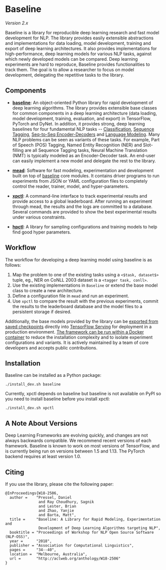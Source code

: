 # Baseline

*Version 2.x*

Baseline is a library for reproducible deep learning research and fast model
development for NLP. The library provides easily extensible abstractions and
implementations for data loading, model development, training and export of deep
learning architectures. It also provides implementations for high-performance,
deep learning models for various NLP tasks, against which newly developed models
can be compared. Deep learning experiments are hard to reproduce, Baseline
provides functionalities to track them. The goal is to allow a researcher to
focus on model development, delegating the repetitive tasks to the library.

## Components

- [**baseline**](docs/baseline.md): An object-oriented Python library for
  rapid development of deep learning algorithms. The library provides extensible
  base classes for common components in a deep learning architecture (data
  loading, model development, training, evaluation, and export) in TensorFlow,
  PyTorch and DyNet. In addition, it provides strong, deep learning baselines
  for four fundamental NLP tasks -- [Classification](./docs/classify.md),
  [Sequence Tagging](./docs/tagging.md), [Seq-to-Seq Encoder-Decoders](./docs/seq2seq.md)
  and [Language Modeling](./docs/lm.md). Many NLP problems can be seen as
  variants of these tasks. For example, Part of Speech (POS) Tagging, Named
  Entity Recognition (NER) and Slot-filling are all Sequence Tagging tasks,
  Neural Machine Translation (NMT) is typically modeled as an Encoder-Decoder
  task. An end-user can easily implement a new model and delegate the rest to
  the library.

- [**mead**](docs/mead.md): Software for fast modeling, experimentation
  and development built on top of [baseline](docs/baseline.md) core modules. It contains driver programs to run experiments from JSON or YAML
  configuration files to completely control the reader, trainer, model, and
  hyper-parameters. 

- [**xpctl**](docs/xpctl.md): A command-line interface to track experimental
  results and provide access to a global leaderboard. After running an
  experiment through mead, the results and the logs are committed to a database.
  Several commands are provided to show the best experimental results under
  various constraints.

- [**hpctl**](docs/hpctl.md): A library for sampling configurations and training
  models to help find good hyper parameters.

## Workflow

The workflow for developing a deep learning model using baseline is as follows:

1. Map the problem to one of the existing tasks using a `<$task, dataset$>`
   tuple, eg., NER on CoNLL 2003 dataset is a `<tagger task, conll>`.
2. Use the existing implementations in `Baseline` or extend the base model class
   to create a new architecture.
3. Define a configuration file in `mead` and run an experiment.
4. Use `xpctl` to compare the result with the previous experiments, commit the
   results to the leaderboard database and the model files to a persistent
   storage if desired.

Additionally, the base models provided by the library can be
[exported from saved checkpoints](docs/export.md) directly into
[TensorFlow Serving](https://www.tensorflow.org/serving/) for deployment in a
production environment. [The framework can be run within a Docker container](docs/docker.md)
to reduce the installation complexity and to isolate experiment configurations
and variants. It is actively maintained by a team of core developers and accepts
public contributions.

## Installation

Baseline can be installed as a Python package:

    ./install_dev.sh baseline

Currently, xpctl depends on baseline but baseline is not available on PyPI so
you need to install baseline before you install xpctl:

    ./install_dev.sh xpctl

## A Note About Versions

Deep Learning Frameworks are evolving quickly, and changes are not always
backwards compatible. We recommend recent versions of each framework. Baseline
is known to work on most versions of TensorFlow, and is currently being run on
versions between 1.5 and 1.13. The PyTorch backend requires at least version 1.0.

## Citing

If you use the library, please cite the following paper:

```
@InProceedings{W18-2506,
  author =    "Pressel, Daniel
               and Ray Choudhury, Sagnik
               and Lester, Brian
               and Zhao, Yanjie
               and Barta, Matt",
  title =     "Baseline: A Library for Rapid Modeling, Experimentation and
               Development of Deep Learning Algorithms targeting NLP",
  booktitle = "Proceedings of Workshop for NLP Open Source Software (NLP-OSS)",
  year =      "2018",
  publisher = "Association for Computational Linguistics",
  pages =     "34--40",
  location =  "Melbourne, Australia",
  url =       "http://aclweb.org/anthology/W18-2506"
}
```
